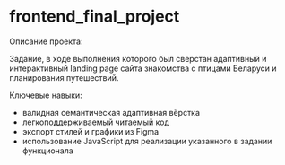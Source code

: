# frontend_final_project
Описание проекта:

Задание, в ходе выполнения которого был сверстан адаптивный и интерактивный landing page сайта знакомства с птицами Беларуси и планирования путешествий.

Ключевые навыки:
- валидная семантическая адаптивная вёрстка
- легкоподдерживаемый читаемый код
- экспорт стилей и графики из Figma
- использование JavaScript для реализации указанного в задании функционала
